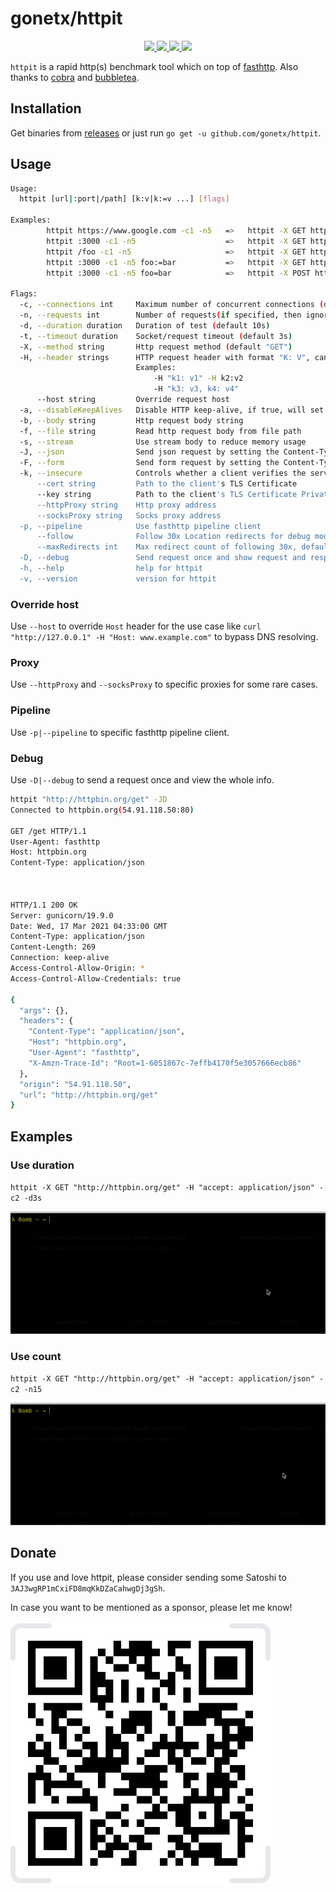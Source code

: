 # gonetx/httpit
<p align="center">
  <a href="https://github.com/gonetx/httpit/actions?query=workflow%3ASecurity">
    <img src="https://img.shields.io/github/workflow/status/gofiber/fiber/Security?label=%F0%9F%94%91%20gosec&style=flat&color=75C46B">
  </a>
  <a href="https://github.com/gonetx/httpit/actions?query=workflow%3ATest">
    <img src="https://img.shields.io/github/workflow/status/gofiber/fiber/Test?label=%F0%9F%A7%AA%20tests&style=flat&color=75C46B">
  </a>
  <a href="https://codecov.io/gh/gonetx/httpit">
    <img src="https://codecov.io/gh/gonetx/httpit/branch/main/graph/badge.svg?token=RABB5SC45Y"/>
  </a>
  <a href="https://github.com/gonetx/httpit#donate">
    <img src="https://img.shields.io/badge/donate-bitcoin-yellow.svg"/>
  </a>

</p>

`httpit` is a rapid http(s) benchmark tool which on top of [fasthttp](https://github.com/valyala/fasthttp). Also thanks to [cobra](https://github.com/spf13/cobra) and [bubbletea](https://github.com/charmbracelet/bubbletea).

## Installation
Get binaries from [releases](https://github.com/gonetx/httpit/releases) or just run `go get -u github.com/gonetx/httpit`.

## Usage
```bash
Usage:
  httpit [url|:port|/path] [k:v|k:=v ...] [flags]

Examples:
        httpit https://www.google.com -c1 -n5   =>   httpit -X GET https://www.google.com -c1 -n5
        httpit :3000 -c1 -n5                    =>   httpit -X GET http://localhost:3000 -c1 -n5
        httpit /foo -c1 -n5                     =>   httpit -X GET http://localhost/foo -c1 -n5
        httpit :3000 -c1 -n5 foo:=bar           =>   httpit -X GET http://localhost:3000 -c1 -n5 -H "Content-Type: application/json" -b='{"foo":"bar"}'
        httpit :3000 -c1 -n5 foo=bar            =>   httpit -X POST http://localhost:3000 -c1 -n5 -H "Content-Type: application/x-www-form-urlencoded" -b="foo=bar"

Flags:
  -c, --connections int     Maximum number of concurrent connections (default 128)
  -n, --requests int        Number of requests(if specified, then ignore the --duration)
  -d, --duration duration   Duration of test (default 10s)
  -t, --timeout duration    Socket/request timeout (default 3s)
  -X, --method string       Http request method (default "GET")
  -H, --header strings      HTTP request header with format "K: V", can be repeated
                            Examples:
                                -H "k1: v1" -H k2:v2
                                -H "k3: v3, k4: v4"
      --host string         Override request host
  -a, --disableKeepAlives   Disable HTTP keep-alive, if true, will set header Connection: close
  -b, --body string         Http request body string
  -f, --file string         Read http request body from file path
  -s, --stream              Use stream body to reduce memory usage
  -J, --json                Send json request by setting the Content-Type header to application/json
  -F, --form                Send form request by setting the Content-Type header to application/x-www-form-urlencoded
  -k, --insecure            Controls whether a client verifies the server's certificate chain and host name
      --cert string         Path to the client's TLS Certificate
      --key string          Path to the client's TLS Certificate Private Key
      --httpProxy string    Http proxy address
      --socksProxy string   Socks proxy address
  -p, --pipeline            Use fasthttp pipeline client
      --follow              Follow 30x Location redirects for debug mode
      --maxRedirects int    Max redirect count of following 30x, default is 30 (work with --follow)
  -D, --debug               Send request once and show request and response detail
  -h, --help                help for httpit
  -v, --version             version for httpit
```

### Override host
Use `--host` to override `Host` header for the use case like `curl "http://127.0.0.1" -H "Host: www.example.com"` to bypass DNS resolving.

### Proxy
Use `--httpProxy` and `--socksProxy` to specific proxies for some rare cases.

### Pipeline
Use `-p|--pipeline` to specific fasthttp pipeline client.

### Debug
Use `-D|--debug` to send a request once and view the whole info.
```bash
httpit "http://httpbin.org/get" -JD  
Connected to httpbin.org(54.91.118.50:80)

GET /get HTTP/1.1
User-Agent: fasthttp
Host: httpbin.org
Content-Type: application/json



HTTP/1.1 200 OK
Server: gunicorn/19.9.0
Date: Wed, 17 Mar 2021 04:33:00 GMT
Content-Type: application/json
Content-Length: 269
Connection: keep-alive
Access-Control-Allow-Origin: *
Access-Control-Allow-Credentials: true

{
  "args": {}, 
  "headers": {
    "Content-Type": "application/json", 
    "Host": "httpbin.org", 
    "User-Agent": "fasthttp", 
    "X-Amzn-Trace-Id": "Root=1-6051867c-7effb4170f5e3057666ecb86"
  }, 
  "origin": "54.91.118.50", 
  "url": "http://httpbin.org/get"
}
```

## Examples
### Use duration
`httpit -X GET "http://httpbin.org/get" -H "accept: application/json" -c2 -d3s`

![duration](capture/duration.gif)

### Use count
`httpit -X GET "http://httpbin.org/get" -H "accept: application/json" -c2 -n15`

![count](capture/count.gif)

## Donate

If you use and love httpit, please consider sending some Satoshi to `3AJ3wgRP1mCxiFD8mqKkDZaCahwgDj3gSh`. 

In case you want to be mentioned as a sponsor, please let me know!

![Donate Bitcoin](capture/btc.jpg)
